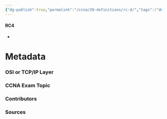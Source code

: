 ```yaml
---
{"dg-publish":true,"permalink":"/ccna/20-definitions/rc-4/","tags":["defs_ccna"]}
---
```


#### RC4
- 







# Metadata
### OSI or TCP/IP Layer

### CCNA Exam Topic

### Contributors

### Sources

